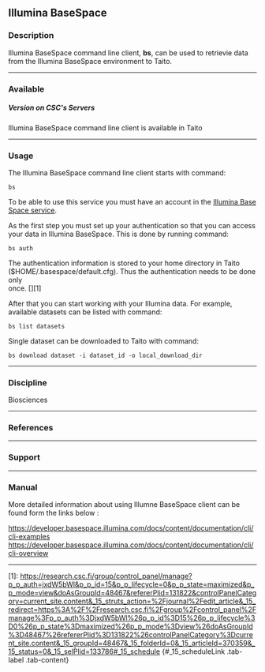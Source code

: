 ## Illumina BaseSpace

### Description

Illumina  BaseSpace  command  line  client, **bs**,  can  be  used  to
retrievie data from the Illumina BaseSpace environment to Taito.

------------------------------------------------------------------------

### Available

##### Version on CSC's Servers

Illumina BaseSpace command line client is available in Taito

------------------------------------------------------------------------

### Usage

The Illumina BaseSpace command line client starts with command:

    bs

To  be able  to use  this  service you  must  have an  account in  the
[Illumina Base Space service].

As the first step you must set  up your authentication so that you can
access  your data  in  Illumina  BaseSpace. This  is  done by  running
command:

    bs auth

The authentication information is stored to your home directory in
Taito  
($HOME/.basespace/default.cfg).  Thus the  authentication needs  to be
done
only  
once. [][1]

After that you can start working with your Illumina data. For example,
available datasets can be listed with command:

    bs list datasets

Single dataset can be downloaded to Taito with command:

    bs download dataset -i dataset_id -o local_download_dir

------------------------------------------------------------------------

### Discipline

Biosciences  

------------------------------------------------------------------------

### References

------------------------------------------------------------------------

### Support

------------------------------------------------------------------------

### Manual

More detailed information about using Illumne BaseSpace client can be
found form the links below :  
  
<span
class="clickylink"><https://developer.basespace.illumina.com/docs/content/documentation/cli/cli-examples></span>  
<span
class="clickylink"><https://developer.basespace.illumina.com/docs/content/documentation/cli/cli-overview></span>

------------------------------------------------------------------------

  [Illumina Base Space service]: https://emea.illumina.com/products/by-type/informatics-products/basespace-sequence-hub.html
  [1]: https://research.csc.fi/group/control_panel/manage?p_p_auth=jxdW5bWl&p_p_id=15&p_p_lifecycle=0&p_p_state=maximized&p_p_mode=view&doAsGroupId=48467&refererPlid=131822&controlPanelCategory=current_site.content&_15_struts_action=%2Fjournal%2Fedit_article&_15_redirect=https%3A%2F%2Fresearch.csc.fi%2Fgroup%2Fcontrol_panel%2Fmanage%3Fp_p_auth%3DjxdW5bWl%26p_p_id%3D15%26p_p_lifecycle%3D0%26p_p_state%3Dmaximized%26p_p_mode%3Dview%26doAsGroupId%3D48467%26refererPlid%3D131822%26controlPanelCategory%3Dcurrent_site.content&_15_groupId=48467&_15_folderId=0&_15_articleId=370359&_15_status=0&_15_selPlid=133786#_15_schedule {#_15_scheduleLink .tab-label .tab-content}
